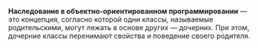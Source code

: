 **Наследование в объектно-ориентированном программировании** — это концепция, согласно которой одни классы, называемые
родительскими, могут лежать в основе других — дочерних. При этом, дочерние классы перенимают свойства и поведение своего
родителя.